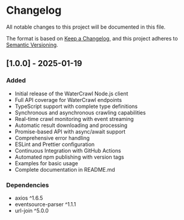 # Changelog

All notable changes to this project will be documented in this file.

The format is based on [Keep a Changelog](https://keepachangelog.com/en/1.0.0/),
and this project adheres to [Semantic Versioning](https://semver.org/spec/v2.0.0.html).

## [1.0.0] - 2025-01-19

### Added
- Initial release of the WaterCrawl Node.js client
- Full API coverage for WaterCrawl endpoints
- TypeScript support with complete type definitions
- Synchronous and asynchronous crawling capabilities
- Real-time crawl monitoring with event streaming
- Automatic result downloading and processing
- Promise-based API with async/await support
- Comprehensive error handling
- ESLint and Prettier configuration
- Continuous Integration with GitHub Actions
- Automated npm publishing with version tags
- Examples for basic usage
- Complete documentation in README.md

### Dependencies
- axios ^1.6.5
- eventsource-parser ^1.1.1
- url-join ^5.0.0
